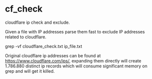 # cf_check
cloudflare ip check and exclude.

Given a file with IP addresses parse them fast to exclude IP addresses related to cloudflare. 

grep -vf cloudflare_check.txt ip_file.txt

Original cloudflare ip addresses can be found at https://www.cloudflare.com/ips/, expanding them directly will create 1.786.880 distinct ip records which will consume significant memory on grep and will get it killed. 

